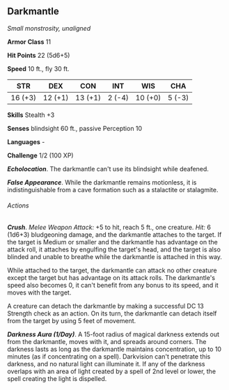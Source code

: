 ## Darkmantle

*Small monstrosity, unaligned*

**Armor Class** 11

**Hit Points** 22 (5d6+5)

**Speed** 10 ft., fly 30 ft.

| STR      | DEX      | CON      | INT      | WIS      | CHA      |
|:--------:|:--------:|:--------:|:--------:|:--------:|:--------:|
| 16 (+3)  | 12 (+1)  | 13 (+1)  | 2 (-4)   | 10 (+0)  | 5 (-3)   |

**Skills** Stealth +3

**Senses** blindsight 60 ft., passive Perception 10

**Languages** -

**Challenge** 1/2 (100 XP)

***Echolocation***. The darkmantle can't use its blindsight while deafened.

***False Appearance***. While the darkmantle remains motionless, it is indistinguishable from a cave formation such as a stalactite or stalagmite.

###### Actions

***Crush***. *Melee Weapon Attack:* +5 to hit, reach 5 ft., one creature. *Hit:* 6 (1d6+3) bludgeoning damage, and the darkmantle attaches to the target. If the target is Medium or smaller and the darkmantle has advantage on the attack roll, it attaches by engulfing the target's head, and the target is also blinded and unable to breathe while the darkmantle is attached in this way.

While attached to the target, the darkmantle can attack no other creature except the target but has advantage on its attack rolls. The darkmantle's speed also becomes 0, it can't benefit from any bonus to its speed, and it moves with the target.

A creature can detach the darkmantle by making a successful DC 13 Strength check as an action. On its turn, the darkmantle can detach itself from the target by using 5 feet of movement.

***Darkness Aura (1/Day)***. A 15-foot radius of magical darkness extends out from the darkmantle, moves with it, and spreads around corners. The darkness lasts as long as the darkmantle maintains concentration, up to 10 minutes (as if concentrating on a spell). Darkvision can't penetrate this darkness, and no natural light can illuminate it. If any of the darkness overlaps with an area of light created by a spell of 2nd level or lower, the spell creating the light is dispelled.